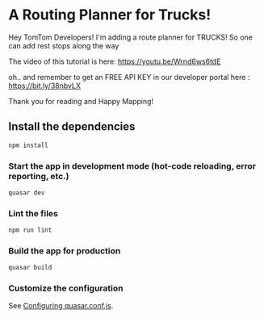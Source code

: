 # A Routing Planner for Trucks!

Hey TomTom Developers!  I'm adding a route planner for TRUCKS! So one can add rest stops along the way

The video of this tutorial is here: https://youtu.be/Wrnd6ws6tdE

oh.. and remember to get an FREE API KEY in our developer portal here : https://bit.ly/38nbvLX

Thank you for reading and Happy Mapping!

## Install the dependencies
```bash
npm install
```

### Start the app in development mode (hot-code reloading, error reporting, etc.)
```bash
quasar dev
```

### Lint the files
```bash
npm run lint
```

### Build the app for production
```bash
quasar build
```

### Customize the configuration
See [Configuring quasar.conf.js](https://quasar.dev/quasar-cli/quasar-conf-js).
